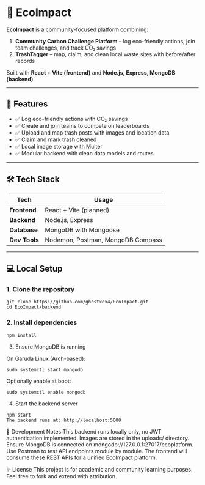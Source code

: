 # 🌱 EcoImpact

**EcoImpact** is a community-focused platform combining:

1. **Community Carbon Challenge Platform** – log eco-friendly actions, join team challenges, and track CO₂ savings  
2. **TrashTagger** – map, claim, and clean local waste sites with before/after records

Built with **React + Vite (frontend)** and **Node.js, Express, MongoDB (backend)**.

---

## 🚀 Features

- ✅ Log eco-friendly actions with CO₂ savings  
- ✅ Create and join teams to compete on leaderboards  
- ✅ Upload and map trash posts with images and location data  
- ✅ Claim and mark trash cleaned  
- ✅ Local image storage with Multer  
- ✅ Modular backend with clean data models and routes  

---

## 🛠 Tech Stack

| **Tech**         | **Usage**                  |
|------------------|----------------------------|
| **Frontend**     | React + Vite (planned)     |
| **Backend**      | Node.js, Express           |
| **Database**     | MongoDB with Mongoose      |
| **Dev Tools**    | Nodemon, Postman, MongoDB Compass |

---

## 💻 Local Setup

### 1. Clone the repository

```
git clone https://github.com/ghostxdx4/EcoImpact.git
cd EcoImpact/backend 
```



### 2. Install dependencies

```
npm install
```
3. Ensure MongoDB is running
   
On Garuda Linux (Arch-based):

```
sudo systemctl start mongodb
```
Optionally enable at boot:

```
sudo systemctl enable mongodb
```

4. Start the backend server
```
npm start
The backend runs at: http://localhost:5000
```


📝 Development Notes
This backend runs locally only, no JWT authentication implemented.
Images are stored in the uploads/ directory.
Ensure MongoDB is connected on mongodb://127.0.0.1:27017/ecoplatform.
Use Postman to test API endpoints module by module.
The frontend will consume these REST APIs for a unified EcoImpact platform.


✨ License
This project is for academic and community learning purposes. Feel free to fork and extend with attribution.
